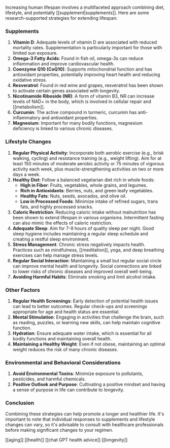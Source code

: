 Increasing human lifespan involves a multifaceted approach combining diet, lifestyle, and potentially [[supplement|supplements]]. Here are some research-supported strategies for extending lifespan:

### Supplements

1. **Vitamin D**: Adequate levels of vitamin D are associated with reduced mortality rates. Supplementation is particularly important for those with limited sun exposure.
2. **Omega-3 Fatty Acids**: Found in fish oil, omega-3s can reduce inflammation and improve cardiovascular health.
3. **Coenzyme Q10 (CoQ10)**: Supports mitochondrial function and has antioxidant properties, potentially improving heart health and reducing oxidative stress.
4. **Resveratrol**: Found in red wine and grapes, resveratrol has been shown to activate certain genes associated with longevity.
5. **Nicotinamide Riboside (NR)**: A form of vitamin B3, NR can increase levels of NAD+ in the body, which is involved in cellular repair and [[metabolism]].
6. **Curcumin**: The active compound in turmeric, curcumin has anti-inflammatory and antioxidant properties.
7. **Magnesium**: Important for many bodily functions, magnesium deficiency is linked to various chronic diseases.

### Lifestyle Changes

1. **Regular Physical Activity**: Incorporate both aerobic exercise (e.g., brisk walking, cycling) and resistance training (e.g., weight lifting). Aim for at least 150 minutes of moderate aerobic activity or 75 minutes of vigorous activity each week, plus muscle-strengthening activities on two or more days a week.
2. **Healthy Diet**: Follow a balanced vegetarian diet rich in whole foods:
    - **High in Fiber**: Fruits, vegetables, whole grains, and legumes.
    - **Rich in Antioxidants**: Berries, nuts, and green leafy vegetables.
    - **Healthy Fats**: Nuts, seeds, avocados, and olive oil.
    - **Low in Processed Foods**: Minimize intake of refined sugars, trans fats, and highly processed snacks.
3. **Caloric Restriction**: Reducing caloric intake without malnutrition has been shown to extend lifespan in various organisms. Intermittent fasting can also mimic the effects of caloric restriction.
4. **Adequate Sleep**: Aim for 7-9 hours of quality sleep per night. Good sleep hygiene includes maintaining a regular sleep schedule and creating a restful sleep environment.
5. **Stress Management**: Chronic stress negatively impacts health. Practices such as mindfulness, [[meditation]], yoga, and deep breathing exercises can help manage stress levels.
6. **Regular Social Interaction**: Maintaining a small but regular social circle can improve mental health and longevity. Social connections are linked to lower risks of chronic diseases and improved overall well-being.
7. **Avoiding Harmful Habits**: Eliminate smoking and limit alcohol intake.

### Other Factors

1. **Regular Health Screenings**: Early detection of potential health issues can lead to better outcomes. Regular check-ups and screenings appropriate for age and health status are essential.
2. **Mental Stimulation**: Engaging in activities that challenge the brain, such as reading, puzzles, or learning new skills, can help maintain cognitive function.
3. **Hydration**: Ensure adequate water intake, which is essential for all bodily functions and maintaining overall health.
4. **Maintaining a Healthy Weight**: Even if not obese, maintaining an optimal weight reduces the risk of many chronic diseases.

### Environmental and Behavioral Considerations

1. **Avoid Environmental Toxins**: Minimize exposure to pollutants, pesticides, and harmful chemicals.
2. **Positive Outlook and Purpose**: Cultivating a positive mindset and having a sense of purpose in life can contribute to longevity.

### Conclusion

Combining these strategies can help promote a longer and healthier life. It's important to note that individual responses to supplements and lifestyle changes can vary, so it's advisable to consult with healthcare professionals before making significant changes to your regimen.

[[aging]]
[[health]]
[[chat GPT health advice]]
[[longevity]]
